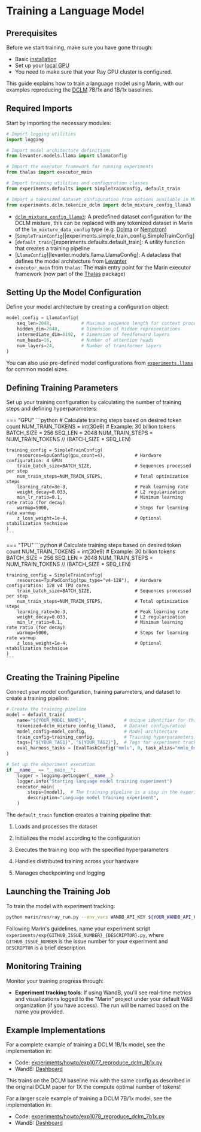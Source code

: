 # Training a Language Model

## Prerequisites

Before we start training, make sure you have gone through:

- Basic [installation](installation.md)
- Set up your [local GPU](local-gpu.md)
- You need to make sure that your Ray GPU cluster is configured.

This guide explains how to train a language model using Marin, with our examples reproducing the
[DCLM](https://arxiv.org/pdf/2406.11794) 7B/1x and 1B/1x baselines.

## Required Imports

Start by importing the necessary modules:

```python
# Import logging utilities
import logging

# Import model architecture definitions
from levanter.models.llama import LlamaConfig

# Import the executor framework for running experiments
from thalas import executor_main

# Import training utilities and configuration classes
from experiments.defaults import SimpleTrainConfig, default_train

# Import a tokenized dataset configuration from options available in Marin
from experiments.dclm.tokenize_dclm import dclm_mixture_config_llama3
```

- [`dclm_mixture_config_llama3`](https://github.com/marin-community/marin/blob/25c0f04438d0875e36a4627a5742b8b5a94c5ada/experiments/dclm/tokenize_dclm.py#L50): A predefined dataset configuration for the DCLM mixture, this can be replaced with any tokenized dataset in Marin of the `lm_mixture_data_config` type (e.g. [Dolma](https://github.com/marin-community/marin/blob/main/experiments/dolma/exp442_dolma.py) or [Nemotron](https://github.com/marin-community/marin/blob/main/experiments/exp934_hq_vs_pt.py))
- [`SimpleTrainConfig`][experiments.simple_train_config.SimpleTrainConfig]
- [`default_train`][experiments.defaults.default_train]: A utility function that creates a training pipeline
- [`LlamaConfig`][levanter.models.llama.LlamaConfig]: A dataclass that defines the model architecture from [Levanter](https://github.com/stanford-crfm/levanter)
- `executor_main` from `thalas`: The main entry point for the Marin executor framework (now part of the [Thalas](https://github.com/marin-community/thalas) package)

## Setting Up the Model Configuration

Define your model architecture by creating a configuration object:

```python
model_config = LlamaConfig(
    seq_len=2048,           # Maximum sequence length for context processing
    hidden_dim=2048,        # Dimension of hidden representations
    intermediate_dim=8192,  # Dimension of feedforward layers
    num_heads=16,           # Number of attention heads
    num_layers=24,          # Number of transformer layers
)
```

You can also use pre-defined model configurations from [`experiments.llama`](https://www.github.com/marin-community/marin/blob/main/experiments/llama.py) for common model sizes.

## Defining Training Parameters

Set up your training configuration by calculating the number of training steps and defining hyperparameters:

=== "GPU"
    ```python
    # Calculate training steps based on desired token count
    NUM_TRAIN_TOKENS = int(30e9)  # Example: 30 billion tokens
    BATCH_SIZE = 256
    SEQ_LEN = 2048
    NUM_TRAIN_STEPS = NUM_TRAIN_TOKENS // (BATCH_SIZE * SEQ_LEN)

    training_config = SimpleTrainConfig(
        resources=GpuConfig(gpu_count=4),           # Hardware configuration: 4 GPUs
        train_batch_size=BATCH_SIZE,                # Sequences processed per step
        num_train_steps=NUM_TRAIN_STEPS,            # Total optimization steps
        learning_rate=3e-3,                         # Peak learning rate
        weight_decay=0.033,                         # L2 regularization
        min_lr_ratio=0.1,                           # Minimum learning rate ratio (for decay)
        warmup=5000,                                # Steps for learning rate warmup
        z_loss_weight=1e-4,                         # Optional stabilization technique
    )
    ```
=== "TPU"
    ```python
    # Calculate training steps based on desired token count
    NUM_TRAIN_TOKENS = int(30e9)  # Example: 30 billion tokens
    BATCH_SIZE = 256
    SEQ_LEN = 2048
    NUM_TRAIN_STEPS = NUM_TRAIN_TOKENS // (BATCH_SIZE * SEQ_LEN)

    training_config = SimpleTrainConfig(
        resources=TpuPodConfig(tpu_type="v4-128"),  # Hardware configuration: 128 v4 TPU cores
        train_batch_size=BATCH_SIZE,                # Sequences processed per step
        num_train_steps=NUM_TRAIN_STEPS,            # Total optimization steps
        learning_rate=3e-3,                         # Peak learning rate
        weight_decay=0.033,                         # L2 regularization
        min_lr_ratio=0.1,                           # Minimum learning rate ratio (for decay)
        warmup=5000,                                # Steps for learning rate warmup
        z_loss_weight=1e-4,                         # Optional stabilization technique
    )
    ```

## Creating the Training Pipeline

Connect your model configuration, training parameters, and dataset to create a training pipeline:

```python
# Create the training pipeline
model = default_train(
    name="${YOUR_MODEL_NAME}",              # Unique identifier for this training run
    tokenized=dclm_mixture_config_llama3,   # Dataset configuration
    model_config=model_config,              # Model architecture
    train_config=training_config,           # Training hyperparameters
    tags=["${YOUR_TAG1}", "${YOUR_TAG2}"],  # Tags for experiment tracking
    eval_harness_tasks = [EvalTaskConfig("mmlu", 0, task_alias="mmlu_0shot"), EvalTaskConfig("mmlu", 5, task_alias="mmlu_5shot")] # Evaluation Tasks to run on the checkpoint
)

# Set up the experiment execution
if __name__ == "__main__":
    logger = logging.getLogger(__name__)
    logger.info("Starting language model training experiment")
    executor_main(
        steps=[model],  # The training pipeline is a step in the experiment
        description="Language model training experiment",
    )
```

The `default_train` function creates a training pipeline that:

1. Loads and processes the dataset

2. Initializes the model according to the configuration

3. Executes the training loop with the specified hyperparameters

4. Handles distributed training across your hardware

5. Manages checkpointing and logging

## Launching the Training Job

To train the model with experiment tracking:

```bash
python marin/run/ray_run.py --env_vars WANDB_API_KEY ${YOUR_WANDB_API_KEY} -- python experiments/${YOUR_EXPERIMENT_SCRIPT}.py
```

Following Marin's guidelines, name your experiment script `experiments/exp{GITHUB_ISSUE_NUMBER}_{DESCRIPTOR}.py`, where `GITHUB_ISSUE_NUMBER` is the issue number for your experiment and `DESCRIPTOR` is a brief description.

## Monitoring Training

Monitor your training progress through:

- **Experiment tracking tools**: If using WandB, you'll see real-time metrics and visualizations logged to the "Marin" project under your default W&B organization (if you have access).
The run will be named based on the name you provided.

## Example Implementations

For a complete example of training a DCLM 1B/1x model, see the implementation in:

- Code: [experiments/howto/exp1077_reproduce_dclm_1b1x.py](https://github.com/marin-community/marin/blob/main/experiments/howto/exp1077_reproduce_dclm_1b1x.py)
- WandB: [Dashboard](https://wandb.ai/marin-community/marin/runs/dclm_1b_1x_how_to-58c8f0)

This trains on the DCLM baseline mix with the same config as described in the original DCLM paper for 1X the compute optimal number of tokens!

For a larger scale example of training a DCLM 7B/1x model, see the implementation in:

- Code: [experiments/howto/exp1078_reproduce_dclm_7b1x.py](https://github.com/marin-community/marin/blob/main/experiments/howto/exp1078_reproduce_dclm_7b1x.py)
- WandB: [Dashboard](https://wandb.ai/marin-community/marin/runs/dclm_7b_1x_how_to-fefaab)
